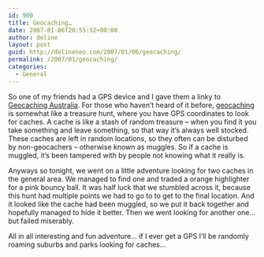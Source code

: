 ```yaml
---
id: 900
title: Geocaching…
date: 2007-01-06T20:55:52+00:00
author: deline
layout: post
guid: http://delineneo.com/2007/01/06/geocaching/
permalink: /2007/01/geocaching/
categories:
  - General
---
```

So one of my friends had a GPS device and I gave them a linky to [Geocaching Australia](http://geocaching.com.au/). For those who haven&#8217;t heard of it before, [geocaching](http://en.wikipedia.org/wiki/Geocaching) is somewhat like a treasure hunt, where you have GPS coordinates to look for caches. A cache is like a stash of random treasure &#8211; when you find it you take something and leave something, so that way it&#8217;s always well stocked. These caches are left in random locations, so they often can be disturbed by non-geocachers &#8211; otherwise known as muggles. So if a cache is muggled, it&#8217;s been tampered with by people not knowing what it really is.

Anyways so tonight, we went on a little adventure looking for two caches in the general area. We managed to find one and traded a orange highlighter for a pink bouncy ball. It was half luck that we stumbled across it, because this hunt had multiple points we had to go to to get to the final location. And it looked like the cache had been muggled, so we put it back together and hopefully managed to hide it better. Then we went looking for another one&#8230; but failed miserably.

All in all interesting and fun adventure&#8230; if I ever get a GPS I&#8217;ll be randomly roaming suburbs and parks looking for caches&#8230;
